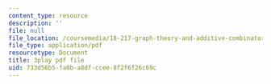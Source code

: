 ```yaml
---
content_type: resource
description: ''
file: null
file_location: /coursemedia/18-217-graph-theory-and-additive-combinatorics-fall-2019/733d56b5fa0ba8dfccee8f2f6f26c69c_TgPcNnUrE24.pdf
file_type: application/pdf
resourcetype: Document
title: 3play pdf file
uid: 733d56b5-fa0b-a8df-ccee-8f2f6f26c69c
---
```

